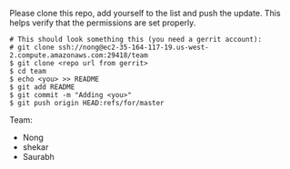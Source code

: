 Please clone this repo, add yourself to the list and push the update. This helps
verify that the permissions are set properly.

```
# This should look something this (you need a gerrit account):
# git clone ssh://nong@ec2-35-164-117-19.us-west-2.compute.amazonaws.com:29418/team
$ git clone <repo url from gerrit>
$ cd team
$ echo <you> >> README
$ git add README
$ git commit -m "Adding <you>"
$ git push origin HEAD:refs/for/master
```

Team:
  - Nong
  - shekar
  - Saurabh
